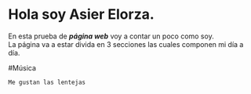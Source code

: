 # Hola soy Asier Elorza.
En esta prueba de ***página web*** voy a contar un poco como soy.
<br>La página va a estar divida en 3 secciones las cuales componen mi día a día.

#Música



```markdown
Me gustan las lentejas
```
